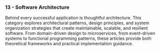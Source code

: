 ### 13 - Software Architecture

Behind every successful application is thoughtful architecture. This category explores architectural patterns, design principles, and system organization strategies that create maintainable, scalable, and resilient software. From domain-driven design to microservices, from event-driven systems to functional programming patterns, these articles provide both theoretical frameworks and practical implementation guidance.
